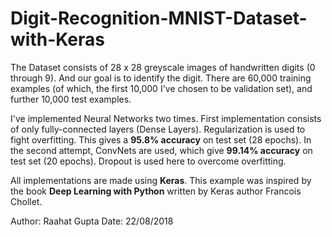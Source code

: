 # Digit-Recognition-MNIST-Dataset-with-Keras

  The Dataset consists of 28 x 28 greyscale images of handwritten digits (0 through 9). And our goal is to identify the digit. There are 60,000 training examples (of which, the first 10,000 I've chosen to be validation set), and further 10,000 test examples.

  I've implemented Neural Networks two times. First implementation consists of only fully-connected layers (Dense Layers). Regularization is used to fight overfitting. This gives a **95.8% accuracy** on test set (28 epochs).
In the second attempt, ConvNets are used, which give **99.14% accuracy** on test set (20 epochs). Dropout is used here to overcome overfitting.

  All implementations are made using **Keras**. This example was inspired by the book **Deep Learning with Python** written by Keras author Francois Chollet.
  
  Author: Raahat Gupta
  Date: 22/08/2018
